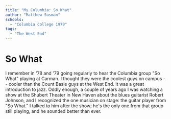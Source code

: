```yaml
---
title: "My Columbia: So What"
author: "Matthew Susman"
schools:
  - "Columbia College 1979"
tags:
  - "The West End"
---
```


# So What

I remember in '78 and '79 going regularly to hear the Columbia group "So What" playing at Carman.  I thought they were the coolest guys on campus -- cooler than the Count Basie guys at the West End.  It was a great introduction to jazz.  Oddly enough, a couple of years ago I was watching a show at the Shubert Theater in New Haven about the blues guitarist Robert Johnson, and I recognized the one musician on stage: the guitar player from "So What."  I talked to him after the show; he's the only one from that group still playing, and he sounded better than ever.
